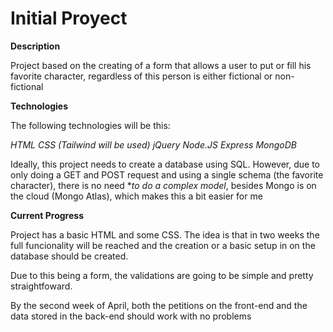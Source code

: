 # Initial Proyect

**Description**

Project based on the creating of a form that allows a user to put or fill his favorite character, regardless of this person is either fictional or non-fictional

**Technologies**

The following technologies will be this:

*HTML*
*CSS (Tailwind will be used)*
*jQuery*
*Node.JS*
*Express*
*MongoDB*

Ideally, this project needs to create a database using SQL. However, due to only doing a GET and POST request and using a single schema (the favorite character), there is no need **to do a complex model*, besides Mongo is on the cloud (Mongo Atlas), which makes this a bit easier for me

**Current Progress**

Project has a basic HTML and some CSS. The idea is that in two weeks the full funcionality will be reached and the creation or a basic setup in on the database should be created.

Due to this being a form, the validations are going to be simple and pretty straightfoward.

By the second week of April, both the petitions on the front-end and the data stored in the back-end should work with no problems


